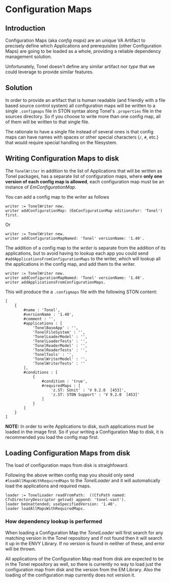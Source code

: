 # Configuration Maps

## Introduction

Configuration Maps (aka _config maps_) are an unique VA Artifact to precisely define which Applications and prerequisites (other Configuration Maps) are going to be loaded as a whole, providing a reliable dependency management solution.

Unfortunately, Tonel doesn't define any similar artifact nor _type_ that we could leverage to provide similar features.

## Solution

In order to provide an artifact that is human readable (and friendly with a file based source control system) all configuration maps will be written to a single `.configmaps` file in STON syntax along Tonel's `.properties` file in the sources directory. So if you choose to write more than one config map, all of them will be written to that single file.

The rationale to have a single file instead of several ones is that config maps can have names with spaces or other special characters (`/`, `#`, etc.) that would require special handling on the filesystem. 

## Writing Configuration Maps to disk

The `TonelWriter` in addition to the list of Applications that will be written as Tonel packages, has a separate list of configuration maps, where **only one version of each config map is allowed**, each configuration map must be an instance of _EmConfigurationMap_.

You can add a config map to the writer as follows
```smalltalk
writer := TonelWriter new.
writer addConfigurationMap: (EmConfigurationMap editionsFor: 'Tonel') first.
```
Or
```smalltalk
writer := TonelWriter new.
writer addConfigurationMapNamed: 'Tonel' versionName: '1.40'.
```

The addition of a config map to the _writer_ is separate from the addition of its applications, but to avoid having to lookup each app you could send `#addApplicationsFromConfigurationMaps` to the writer, which will lookup all the applications in the config map, and add them to the writer.

```smalltalk
writer := TonelWriter new.
writer addConfigurationMapNamed: 'Tonel' versionName: '1.40'.
writer addApplicationsFromConfigurationMaps.
```

This will produce the a `.configmaps` file with the following STON content:

```smalltalk
[
	{
		#name : 'Tonel',
		#versionName : '1.40',
		#comment : '',
		#applications : [
			'TonelBaseApp' : '',
			'TonelFileSystem' : '',
			'TonelLoaderModel' : '',
			'TonelLoaderTests' : '',
			'TonelReaderModel' : '',
			'TonelReaderTests' : '',
			'TonelTools' : '',
			'TonelWriterModel' : '',
			'TonelWriterTests' : ''
		],
		#conditions : [
			{
				#condition : 'true',
				#requiredMaps : [
					'z.ST: SUnit' : 'V 9.2.0  [453]',
					'z.ST: STON Support' : 'V 9.2.0  [453]'
				]
			}
		]
	}
]
```

**NOTE:** In order to write Applications to disk, such applications must be loaded in the image first. So if your writing a Configuration Map to disk, it is recommended you load the config map first.


## Loading Configuration Maps from disk

The load of configuration maps from disk is straighfoward.

Following the above written config map you should only send `#loadAllMapsWithRequiredMaps` to the _TonelLoader_ and it will automatically load the applications and required maps.

```smalltalk
loader := TonelLoader readFromPath:  ((CfsPath named: CfsDirectoryDescriptor getcwd) append: 'tonel-vast').
loader beUnattended; useSpecifiedVersion: '1.40'.
loader loadAllMapsWithRequiredMaps.
```

### How dependency lookup is performed

When loading a Configuration Map the _TonelLoader_ will first search for any matching version in the Tonel repository and if not found then it will search it up in the ENVY Library. If no version is found in neither of these, and error will be thrown.

All applications of the Configuration Map read from disk are expected to be in the Tonel repository as well, so there is currently no way to load just the configuration map from disk and the version from the EM Library. Also the loading of the configuration map currently does not version it.
